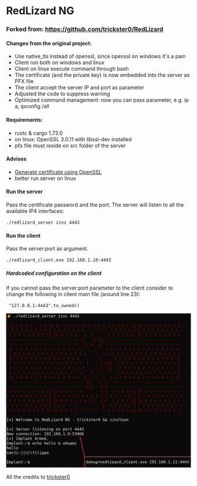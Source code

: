 # RedLizard NG
### Forked from: https://github.com/trickster0/RedLizard

#### Changes from the original project:
- Use native_tls instead of openssl, since openssl on windows it's a pain
- Client run both on windows and linux
- Client on linux execute command through bash
- The certificate (and the private key) is now embedded into the server as PFX file
- The client accept the server IP and port as parameter
- Adjusted the code to suppress warning
- Optimized command management: now you can pass parameter, e.g. ip a, ipconfig /all


#### Requirements:
- rustc & cargo 1.73.0
- on linux: OpenSSL 3.0.11 with libssl-dev installed
- pfx file must reside on src folder of the server
#### Advises
- [Generate certificate using OpenSSL](https://www.digitalocean.com/community/tutorials/openssl-essentials-working-with-ssl-certificates-private-keys-and-csrs)
- better run server on linux

#### Run the server
Pass the certificate password and the port. The server will listen to all the available IP4 interfaces:
```
./redlizard_server zinz 4443
```

#### Run the client
Pass the server:port as argument.
```
./redlizard_client.exe 192.168.1.10:4443
```

##### Hardcoded configuration on the client
If you cannot pass the server:port parameter to the client consider to change the following in client main file (around line 23):
```
 "127.0.0.1:4443".to_owned()
```

![Redlizard](screen.png)

All the credits to [trickster0](https://github.com/trickster0)
